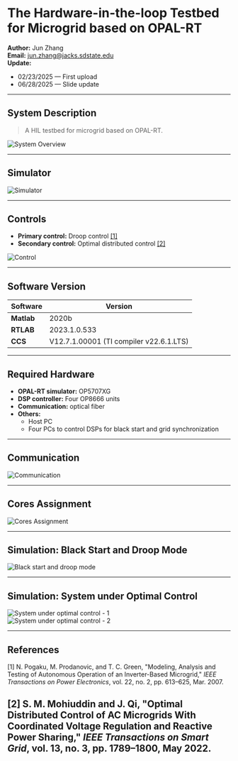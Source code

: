 # The Hardware-in-the-loop Testbed for Microgrid based on OPAL-RT

**Author:** Jun Zhang  
**Email:** jun.zhang@jacks.sdstate.edu  
**Update:**  
- 02/23/2025 — First upload  
- 06/28/2025 — Slide update  

---

## System Description

> A HIL testbed for microgrid based on OPAL-RT.

![System Overview](Slide24.JPG)

---

## Simulator

![Simulator](Slide25.JPG)

---

## Controls

- **Primary control:** Droop control [[1]](#references)  
- **Secondary control:** Optimal distributed control [[2]](#references)  

![Control](Slide26.JPG)

---

## Software Version

| Software | Version |
|-----------|----------|
| **Matlab** | 2020b |
| **RTLAB** | 2023.1.0.533 |
| **CCS** | V12.7.1.00001 (TI compiler v22.6.1.LTS) |

---

## Required Hardware

- **OPAL-RT simulator:** OP5707XG  
- **DSP controller:** Four OP8666 units  
- **Communication:** optical fiber
- **Others:**  
  - Host PC  
  - Four PCs to control DSPs for black start and grid synchronization  

---

## Communication

![Communication](Slide27.JPG)

---

## Cores Assignment

![Cores Assignment](Slide28.JPG)

---

## Simulation: Black Start and Droop Mode

![Black start and droop mode](Slide29.JPG)

---

## Simulation: System under Optimal Control

![System under optimal control - 1](Slide30.JPG)  
![System under optimal control - 2](Slide31.JPG)  

---

## References

[1] N. Pogaku, M. Prodanovic, and T. C. Green, "Modeling, Analysis and Testing of Autonomous Operation of an Inverter-Based Microgrid," *IEEE Transactions on Power Electronics*, vol. 22, no. 2, pp. 613–625, Mar. 2007.  

[2] S. M. Mohiuddin and J. Qi, "Optimal Distributed Control of AC Microgrids With Coordinated Voltage Regulation and Reactive Power Sharing," *IEEE Transactions on Smart Grid*, vol. 13, no. 3, pp. 1789–1800, May 2022. 
---
